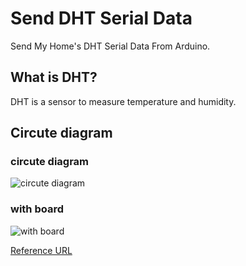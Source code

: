# Send DHT Serial Data

Send My Home's DHT Serial Data From Arduino.

## What is DHT?

DHT is a sensor to measure temperature and humidity.

## Circute diagram

### circute diagram

![circute diagram](http://static.cactus.io/img/hookups/arduino/hookup-arduino-to-dht22-sensor.jpg)  

### with board

![with board](http://static.cactus.io/img/hookups/breadboards/hookup-arduino-dht22-breadboard.jpg)  

[Reference URL](http://cactus.io/hookups/sensors/temperature-humidity/dht22/hookup-arduino-to-dht22-temp-humidity-sensor)
